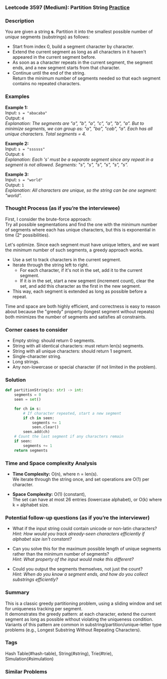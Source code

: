 ### Leetcode 3597 (Medium): Partition String  [Practice](https://leetcode.com/problems/partition-string)

### Description  
You are given a string **s**. Partition it into the smallest possible number of *unique* segments (substrings) as follows:  
- Start from index 0, build a segment character by character.
- Extend the current segment as long as all characters in it haven't appeared in the current segment before.
- As soon as a character repeats in the current segment, the segment ends, and a new segment starts from that character.
- Continue until the end of the string.  
Return the minimum number of segments needed so that each segment contains no repeated characters.

### Examples  

**Example 1:**  
Input: `s = "abacaba"`  
Output: `4`  
*Explanation: The segments are "a", "b", "a", "c", "a", "b", "a". But to minimize segments, we can group as: "a", "ba", "cab", "a". Each has all unique characters. Total segments = 4.*

**Example 2:**  
Input: `s = "ssssss"`  
Output: `6`  
*Explanation: Each 's' must be a separate segment since any repeat in a segment is not allowed. Segments: "s", "s", "s", "s", "s", "s".*

**Example 3:**  
Input: `s = "world"`  
Output: `1`  
*Explanation: All characters are unique, so the string can be one segment: "world".*

### Thought Process (as if you’re the interviewee)  
First, I consider the brute-force approach:  
Try all possible segmentations and find the one with the minimum number of segments where each has unique characters, but this is exponential in time (2ⁿ possibilities).

Let's optimize. Since each segment must have unique letters, and we want the *minimum* number of such segments, a greedy approach works.  
- Use a set to track characters in the current segment.
- Iterate through the string left to right.
  - For each character, if it's not in the set, add it to the current segment.
  - If it *is* in the set, start a new segment (increment count), clear the set, and add this character as the first in the new segment.
- This way, each segment is extended as long as possible before a repeat.

Time and space are both highly efficient, and correctness is easy to reason about because the "greedy" property (longest segment without repeats) both minimizes the number of segments and satisfies all constraints.

### Corner cases to consider  
- Empty string: should return 0 segments.
- String with all identical characters: must return len(s) segments.
- String with all unique characters: should return 1 segment.
- Single-character string.
- Long strings.
- Any non-lowercase or special character (if not limited in the problem).

### Solution

```python
def partitionString(s: str) -> int:
    segments = 0
    seen = set()
    
    for ch in s:
        # If character repeated, start a new segment
        if ch in seen:
            segments += 1
            seen.clear()
        seen.add(ch)
    # Count the last segment if any characters remain
    if seen:
        segments += 1
    return segments
```

### Time and Space complexity Analysis  

- **Time Complexity:** O(n), where n = len(s).  
  We iterate through the string once, and set operations are O(1) per character.

- **Space Complexity:** O(1) (constant),  
  The set can have at most 26 entries (lowercase alphabet), or O(k) where k = alphabet size.

### Potential follow-up questions (as if you’re the interviewer)  

- What if the input string could contain unicode or non-latin characters?  
  *Hint: How would you track already-seen characters efficiently if alphabet size isn't constant?*

- Can you solve this for the maximum possible length of unique segments rather than the minimum number of segments?  
  *Hint: What property of the input would make this different?*

- Could you output the segments themselves, not just the count?  
  *Hint: When do you know a segment ends, and how do you collect substrings efficiently?*

### Summary
This is a classic greedy partitioning problem, using a sliding window and set for uniqueness tracking per segment.  
It demonstrates the greedy pattern: at each character, extend the current segment as long as possible without violating the uniqueness condition.  
Variants of this pattern are common in substring/partition/unique-letter type problems (e.g., Longest Substring Without Repeating Characters).

### Tags
Hash Table(#hash-table), String(#string), Trie(#trie), Simulation(#simulation)

### Similar Problems
